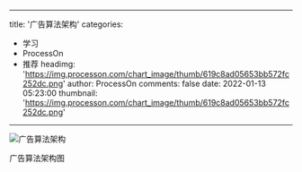 
---
title: '广告算法架构'
categories: 
 - 学习
 - ProcessOn
 - 推荐
headimg: 'https://img.processon.com/chart_image/thumb/619c8ad05653bb572fc252dc.png'
author: ProcessOn
comments: false
date: 2022-01-13 05:23:00
thumbnail: 'https://img.processon.com/chart_image/thumb/619c8ad05653bb572fc252dc.png'
---

<div>   
<img class="thumb" alt="广告算法架构" src="https://img.processon.com/chart_image/thumb/619c8ad05653bb572fc252dc.png" referrerpolicy="no-referrer">
<p>广告算法架构图</p>  
</div>
            